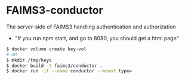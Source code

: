 # FAIMS3-conductor
The server-side of FAIMS3 handling authentication and authorization

* "If you run npm start, and go to 8080, you should get a html page"

```bash
$ docker volume create key-vol 
# OR
$ mkdir /tmp/keys
$ docker build -t faims3/conductor .
$ docker run -it --name conductor --mount type=
```